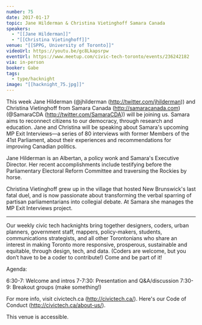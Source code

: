 ```yaml
---
number: 75
date: 2017-01-17
topic: Jane Hilderman & Christina Vietinghoff Samara Canada
speakers:
  - "[[Jane Hilderman]]"
  - "[[Christina Vietinghoff]]"
venue: "[[SPPG, University of Toronto]]"
videoUrl: https://youtu.be/gc8Lkapsrpw
eventUrl: https://www.meetup.com/civic-tech-toronto/events/236242182
via: in-person
booker: Gabe
tags:
  - type/hacknight
image: "[[hacknight_75.jpg]]"
---
```


This week Jane Hilderman (@jhilderman (http://twitter.com/jhilderman)) and Christina Vietinghoff from Samara Canada (http://samaracanada.com) (@SamaraCDA (http://twitter.com/SamaraCDA)) will be joining us. Samara aims to reconnect citizens to our democracy, through research and education. Jane and Christina will be speaking about Samara's upcoming MP Exit Interviews—a series of 80 interviews with former Members of the 41st Parliament, about their experiences and recommendations for improving Canadian politics.

Jane Hilderman is an Albertan, a policy wonk and Samara's Executive Director. Her recent accomplishments include testifying before the Parliamentary Electoral Reform Committee and traversing the Rockies by horse.

Christina Vietinghoff grew up in the village that hosted New Brunswick's last fatal duel, and is now passionate about transforming the verbal sparring of partisan parliamentarians into collegial debate. At Samara she manages the MP Exit Interviews project.

---

Our weekly civic tech hacknights bring together designers, coders, urban planners, government staff, mappers, policy-makers, students, communications strategists, and all other Torontonians who share an interest in making Toronto more responsive, prosperous, sustainable and equitable, through design, tech, and data. (Coders are welcome, but you don’t have to be a coder to contribute!) Come and be part of it!

Agenda:

6:30-7: Welcome and intros
7-7:30: Presentation and Q&A/discussion
7:30-9: Breakout groups (make something!)

For more info, visit civictech.ca (http://civictech.ca/). Here's our Code of Conduct (http://civictech.ca/about-us/).

This venue is accessible.